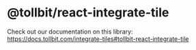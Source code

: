 # @tollbit/react-integrate-tile

Check out our documentation on this library: https://docs.tollbit.com/integrate-tiles#tollbit-react-integrate-tile
